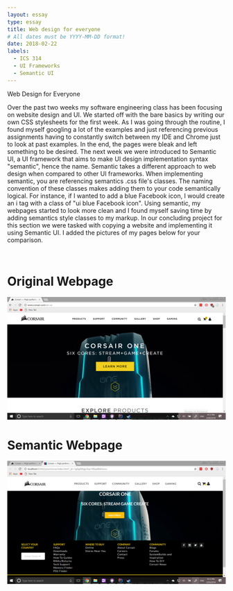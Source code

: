 ```yaml
---
layout: essay
type: essay
title: Web design for everyone
# All dates must be YYYY-MM-DD format!
date: 2018-02-22
labels:
  - ICS 314
  - UI Frameworks
  - Semantic UI
---
```


Web Design for Everyone

Over the past two weeks my software engineering class has been focusing on website design and UI. We started off with the bare basics by writing our own CSS stylesheets for the first week. As I was going through the routine, I found myself googling a lot of the examples and just referencing previous assignments having to constantly switch between my IDE and Chrome just to look at past examples. In the end, the pages were bleak and left something to be desired. The next week we were introduced to Semantic UI, a UI framework that aims to make UI design implementation syntax "semantic", hence the name. Semantic takes a different approach to web design when compared to other UI frameworks. When implementing semantic, you are referencing semantics .css file's classes. The naming convention of these classes makes adding them to your code semantically logical. For instance, if I wanted to add a blue Facebook icon, I would create an i tag with a class of "ui blue Facebook icon". Using semantic, my webpages started to look more clean and I found myself saving time by adding semantics style classes to my markup. In our concluding project for this section we were tasked with copying a website and implementing it using Semantic UI. I added the pictures of my pages below for your comparison.

<br>
<h1>Original Webpage</h1>
<img src="../images/originalcorsair.png" style="height: auto; width: 700px">
<br>
<h1>Semantic Webpage</h1>
<img src="../images/RyanSemantecUI.png" style="height: auto; width: 700px">
<br>
